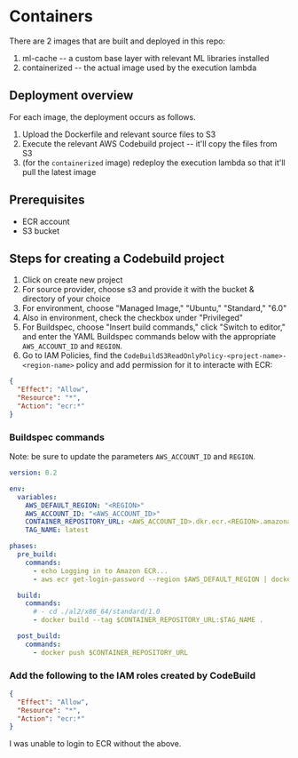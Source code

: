 # Containers

There are 2 images that are built and deployed in this repo:

1. ml-cache -- a custom base layer with relevant ML libraries installed
2. containerized -- the actual image used by the execution lambda

## Deployment overview

For each image, the deployment occurs as follows.

1. Upload the Dockerfile and relevant source files to S3
2. Execute the relevant AWS Codebuild project -- it'll copy the files from S3
3. (for the `containerized` image) redeploy the execution lambda so that it'll pull the latest image

## Prerequisites

- ECR account
- S3 bucket

## Steps for creating a Codebuild project

1. Click on create new project
2. For source provider, choose s3 and provide it with the bucket & directory of your choice
3. For environment, choose "Managed Image," "Ubuntu," "Standard," "6.0"
4. Also in environment, check the checkbox under "Privileged"
5. For Buildspec, choose "Insert build commands," click "Switch to editor," and enter the YAML Buildspec commands below with the appropriate `AWS_ACCOUNT_ID` and `REGION`.
6. Go to IAM Policies, find the `CodeBuildS3ReadOnlyPolicy-<project-name>-<region-name>` policy and add permission for it to interacte with ECR:

```json
{
  "Effect": "Allow",
  "Resource": "*",
  "Action": "ecr:*"
}
```

### Buildspec commands

Note: be sure to update the parameters `AWS_ACCOUNT_ID` and `REGION`.

```yaml
version: 0.2

env:
  variables:
    AWS_DEFAULT_REGION: "<REGION>"
    AWS_ACCOUNT_ID: "<AWS_ACCOUNT_ID>"
    CONTAINER_REPOSITORY_URL: <AWS_ACCOUNT_ID>.dkr.ecr.<REGION>.amazonaws.com/<ecr-repo>
    TAG_NAME: latest

phases:
  pre_build:
    commands:
      - echo Logging in to Amazon ECR...
      - aws ecr get-login-password --region $AWS_DEFAULT_REGION | docker login --username AWS --password-stdin $AWS_ACCOUNT_ID.dkr.ecr.$AWS_DEFAULT_REGION.amazonaws.com

  build:
    commands:
      # - cd ./al2/x86_64/standard/1.0
      - docker build --tag $CONTAINER_REPOSITORY_URL:$TAG_NAME .

  post_build:
    commands:
      - docker push $CONTAINER_REPOSITORY_URL
```

### Add the following to the IAM roles created by CodeBuild

```json
{
  "Effect": "Allow",
  "Resource": "*",
  "Action": "ecr:*"
}
```

I was unable to login to ECR without the above.
